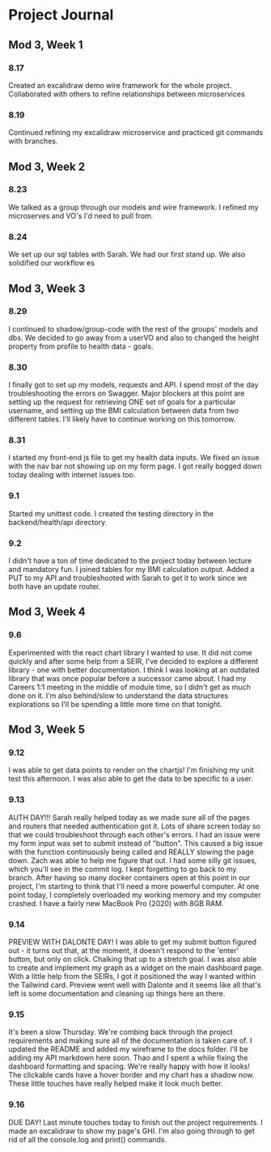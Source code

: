 # Project Journal

## Mod 3, Week 1

### 8.17
Created an excalidraw demo wire framework for the whole project. Collaborated with others to refine relationships between microservices 

### 8.19
Continued refining my excalidraw microservice and practiced git commands with branches. 

## Mod 3, Week 2

### 8.23
We talked as a group through our models and wire framework. I refined my microserves and VO's I'd need to pull from. 

### 8.24
We set up our sql tables with Sarah. We had our first stand up. We also solidified our workflow es

## Mod 3, Week 3

### 8.29
I continued to shadow/group-code with the rest of the groups' models and dbs. We decided to go away from a userVO and also to changed the height property from profile to health data - goals. 

### 8.30
I finally got to set up my models, requests and API. I spend most of the day troubleshooting the errors on Swagger. Major blockers at this point are setting up the request for retrieving ONE set of goals for a particular username, and setting up the BMI calculation between data from two different tables. I'll likely have to continue working on this tomorrow. 

### 8.31
I started my front-end js file to get my health data inputs. We fixed an issue with the nav bar not showing up on my form page. I got really bogged down today dealing with internet issues too. 

### 9.1
Started my unittest code. I created the testing directory in the backend/health/api directory.

### 9.2
I didn't have a ton of time dedicated to the project today between lecture and mandatory fun. I joined tables for my BMI calculation output. Added a PUT to my API and troubleshooted with Sarah to get it to work since we both have an update router.

## Mod 3, Week 4

### 9.6
Experimented with the react chart library I wanted to use. It did not come quickly and after some help from a SEIR, I've decided to explore a different library - one with better documentation. I think I was looking at an outdated library that was once popular before a successor came about. I had my Careers 1:1 meeting in the middle of module time, so I didn't get as much done on it. I'm also behind/slow to understand the data structures explorations so I'll be spending a little more time on that tonight. 


## Mod 3, Week 5

### 9.12
I was able to get data points to render on the chartjs! I'm finishing my unit test this afternoon. I was also able to get the data to be specific to a user.

### 9.13
AUTH DAY!!! Sarah really helped today as we made sure all of the pages and routers that needed authentication got it. Lots of share screen today so that we could troubleshoot through each other's errors. I had an issue were my form input was set to submit instead of "button". This caused a big issue with the function continuously being called and REALLY slowing the page down. Zach was able to help me figure that out. I had some silly git issues, which you'll see in the commit log. I kept forgetting to go back to my branch. After having so many docker containers open at this point in our project, I'm starting to think that I'll need a more powerful computer. At one point today, I completely overloaded my working memory and my computer crashed. I have a fairly new MacBook Pro (2020) with 8GB RAM. 

### 9.14
PREVIEW WITH DALONTE DAY! I was able to get my submit button figured out - it turns out that, at the moment, it doesn't respond to the 'enter' button, but only on click. Chalking that up to a stretch goal. I was also able to create and implement my graph as a widget on the main dashboard page. With a little help from the SEIRs, I got it positioned the way I wanted within the Tailwind card. Preview went well with Dalonte and it seems like all that's left is some documentation and cleaning up things here an there. 

### 9.15
It's been a slow Thursday. We're combing back through the project requirements and making sure all of the documentation is taken care of. I updated the README and added my wireframe to the docs folder. I'll be adding my API markdown here soon. Thao and I spent a while fixing the dashboard formatting and spacing. We're really happy with how it looks! The clickable cards have a hover border and my chart has a shadow now. These little touches have really helped make it look much better. 

### 9.16
DUE DAY! Last minute touches today to finish out the project requirements. I made an excalidraw to show my page's GHI. I'm also going through to get rid of all the console.log and print() commands.